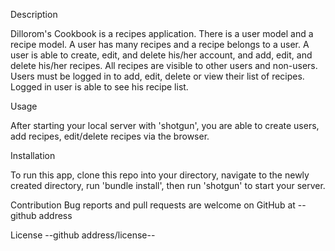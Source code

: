 
Description

Dillorom's Cookbook is a recipes application. There is a user model and a recipe model. A user has many recipes and a recipe belongs to a user. A user is able to create, edit, and delete his/her account, and add, edit, and delete his/her recipes. All recipes are visible to other users and non-users. Users must be logged in to add, edit, delete or view their list of recipes. Logged in user is able to see his recipe list.

Usage

After starting your local server with 'shotgun', you are able to create users, add recipes, edit/delete recipes via the browser.

Installation

To run this app, clone this repo into your directory, navigate to the newly created directory, run 'bundle install', then run 'shotgun' to start your server.

Contribution
Bug reports and pull requests are welcome on GitHub at
--github address

License
--github address/license--
